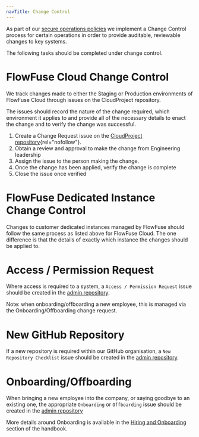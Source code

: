 ```yaml
---
navTitle: Change Control
---
```


As part of our [secure operations policies](/handbook/company/security/) we implement a Change Control process for certain operations in order to provide auditable, reviewable changes to key systems.

The following tasks should be completed under change control.

# FlowFuse Cloud Change Control

We track changes made to either the Staging or Production environments of FlowFuse Cloud
through issues on the CloudProject repository.

The issues should record the nature of the change required, which environment it applies to
and provide all of the necessary details to enact the change and to verify the change was successful.

1. Create a Change Request issue on the [CloudProject repository](https://github.com/FlowFuse/CloudProject/issues/new?assignees=&labels=change-request&template=change-request.yml&title=Change%3A+){rel="nofollow"}.
2. Obtain a review and approval to make the change from Engineering leadership
3. Assign the issue to the person making the change.
4. Once the change has been applied, verify the change is complete
5. Close the issue once verified


# FlowFuse Dedicated Instance Change Control

Changes to customer dedicated instances managed by FlowFuse should follow the same process 
as listed above for FlowFuse Cloud. The one difference is that the details of exactly which
instance the changes should be applied to.

# Access / Permission Request

Where access is required to a system, a `Access / Permission Request` issue should be created in the [admin repository](https://github.com/FlowFuse/admin/issues/new?template=access-request.md).

Note: when onboarding/offboarding a new employee, this is managed via the Onboarding/Offboarding change request.

# New GitHub Repository

If a new repository is required within our GitHub organisation, a `New Repository Checklist` issue should be created in the [admin repository](https://github.com/FlowFuse/admin/issues/new?template=new-repo.md).

# Onboarding/Offboarding

When bringing a new employee into the company, or saying goodbye to an existing one, the appropriate `Onboarding` or `Offboarding` issue should be created in the [admin repository](https://github.com/FlowFuse/admin/issues/new/choose)

More details around Onboarding is available in the [Hiring and Onboarding](/handbook/peopleops/hiring/#onboarding) section of the handbook.

